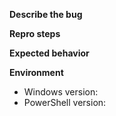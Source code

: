 ﻿---
name: Bug report
about: Report a problem with DeskPurge
labels: bug
---
**Describe the bug**

**Repro steps**

**Expected behavior**

**Environment**
- Windows version:
- PowerShell version:
